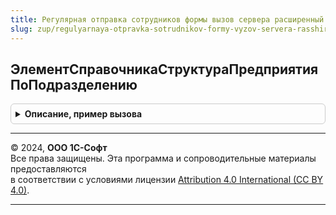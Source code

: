 ```yaml
---
title: Регулярная отправка сотрудников формы вызов сервера расширенный
slug: zup/regulyarnaya-otpravka-sotrudnikov-formy-vyzov-servera-rasshirennyy
---
```



## ЭлементСправочникаСтруктураПредприятияПоПодразделению
<details style="margin: 1em 0; padding: 0.5em; border: 1px solid #ccc; border-radius: 6px;">

<summary style="font-weight: bold; cursor: pointer;">Описание, пример вызова</summary>

```bsl

Функция ЭлементСправочникаСтруктураПредприятияПоПодразделению(Подразделение) Экспорт
```

Пример вызова
```bsl
Результат = РегулярнаяОтправкаСотрудниковФормыВызовСервераРасширенный.ЭлементСправочникаСтруктураПредприятияПоПодразделению(Подразделение) 
```
</details>

---

© 2024, **ООО 1С-Софт**  
Все права защищены. Эта программа и сопроводительные материалы предоставляются  
в соответствии с условиями лицензии [Attribution 4.0 International (CC BY 4.0)](https://creativecommons.org/licenses/by/4.0/legalcode).

---
